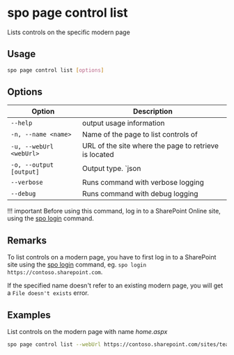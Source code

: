 # spo page control list

Lists controls on the specific modern page

## Usage

```sh
spo page control list [options]
```

## Options

Option|Description
------|-----------
`--help`|output usage information
`-n, --name <name>`|Name of the page to list controls of
`-u, --webUrl <webUrl>`|URL of the site where the page to retrieve is located
`-o, --output [output]`|Output type. `json|text`. Default `text`
`--verbose`|Runs command with verbose logging
`--debug`|Runs command with debug logging

!!! important
    Before using this command, log in to a SharePoint Online site, using the [spo login](../login.md) command.

## Remarks

To list controls on a modern page, you have to first log in to a SharePoint site using the [spo login](../login.md) command, eg. `spo login https://contoso.sharepoint.com`.

If the specified name doesn't refer to an existing modern page, you will get a `File doesn't exists` error.

## Examples

List controls on the modern page with name _home.aspx_

```sh
spo page control list --webUrl https://contoso.sharepoint.com/sites/team-a --name home.aspx
```